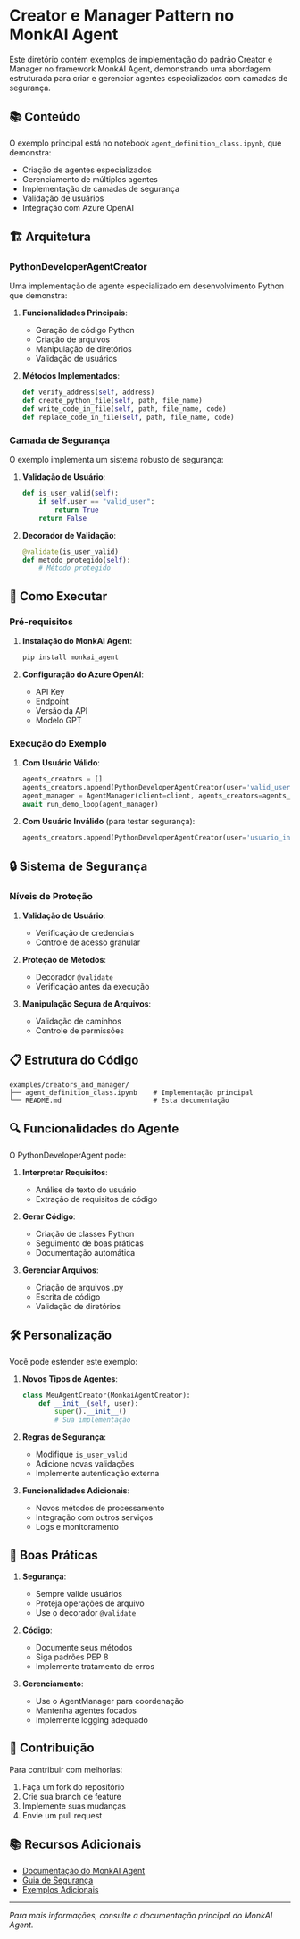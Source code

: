 # Creator e Manager Pattern no MonkAI Agent

Este diretório contém exemplos de implementação do padrão Creator e Manager no framework MonkAI Agent, demonstrando uma abordagem estruturada para criar e gerenciar agentes especializados com camadas de segurança.

## 📚 Conteúdo

O exemplo principal está no notebook `agent_definition_class.ipynb`, que demonstra:
- Criação de agentes especializados
- Gerenciamento de múltiplos agentes
- Implementação de camadas de segurança
- Validação de usuários
- Integração com Azure OpenAI

## 🏗️ Arquitetura

### PythonDeveloperAgentCreator

Uma implementação de agente especializado em desenvolvimento Python que demonstra:

1. **Funcionalidades Principais**:
   - Geração de código Python
   - Criação de arquivos
   - Manipulação de diretórios
   - Validação de usuários

2. **Métodos Implementados**:
   ```python
   def verify_address(self, address)
   def create_python_file(self, path, file_name)
   def write_code_in_file(self, path, file_name, code)
   def replace_code_in_file(self, path, file_name, code)
   ```

### Camada de Segurança

O exemplo implementa um sistema robusto de segurança:

1. **Validação de Usuário**:
   ```python
   def is_user_valid(self):
       if self.user == "valid_user":
           return True
       return False
   ```

2. **Decorador de Validação**:
   ```python
   @validate(is_user_valid)
   def metodo_protegido(self):
       # Método protegido
   ```

## 🚀 Como Executar

### Pré-requisitos

1. **Instalação do MonkAI Agent**:
   ```bash
   pip install monkai_agent
   ```

2. **Configuração do Azure OpenAI**:
   - API Key
   - Endpoint
   - Versão da API
   - Modelo GPT

### Execução do Exemplo

1. **Com Usuário Válido**:
   ```python
   agents_creators = []
   agents_creators.append(PythonDeveloperAgentCreator(user='valid_user'))
   agent_manager = AgentManager(client=client, agents_creators=agents_creators)
   await run_demo_loop(agent_manager)
   ```

2. **Com Usuário Inválido** (para testar segurança):
   ```python
   agents_creators.append(PythonDeveloperAgentCreator(user='usuario_invalido'))
   ```

## 🔒 Sistema de Segurança

### Níveis de Proteção

1. **Validação de Usuário**:
   - Verificação de credenciais
   - Controle de acesso granular

2. **Proteção de Métodos**:
   - Decorador `@validate`
   - Verificação antes da execução

3. **Manipulação Segura de Arquivos**:
   - Validação de caminhos
   - Controle de permissões

## 📋 Estrutura do Código

```
examples/creators_and_manager/
├── agent_definition_class.ipynb    # Implementação principal
└── README.md                       # Esta documentação
```

## 🔍 Funcionalidades do Agente

O PythonDeveloperAgent pode:

1. **Interpretar Requisitos**:
   - Análise de texto do usuário
   - Extração de requisitos de código

2. **Gerar Código**:
   - Criação de classes Python
   - Seguimento de boas práticas
   - Documentação automática

3. **Gerenciar Arquivos**:
   - Criação de arquivos .py
   - Escrita de código
   - Validação de diretórios

## 🛠️ Personalização

Você pode estender este exemplo:

1. **Novos Tipos de Agentes**:
   ```python
   class MeuAgentCreator(MonkaiAgentCreator):
       def __init__(self, user):
           super().__init__()
           # Sua implementação
   ```

2. **Regras de Segurança**:
   - Modifique `is_user_valid`
   - Adicione novas validações
   - Implemente autenticação externa

3. **Funcionalidades Adicionais**:
   - Novos métodos de processamento
   - Integração com outros serviços
   - Logs e monitoramento

## 📝 Boas Práticas

1. **Segurança**:
   - Sempre valide usuários
   - Proteja operações de arquivo
   - Use o decorador `@validate`

2. **Código**:
   - Documente seus métodos
   - Siga padrões PEP 8
   - Implemente tratamento de erros

3. **Gerenciamento**:
   - Use o AgentManager para coordenação
   - Mantenha agentes focados
   - Implemente logging adequado

## 🤝 Contribuição

Para contribuir com melhorias:

1. Faça um fork do repositório
2. Crie sua branch de feature
3. Implemente suas mudanças
4. Envie um pull request

## 📚 Recursos Adicionais

- [Documentação do MonkAI Agent](link_para_documentacao)
- [Guia de Segurança](link_para_guia)
- [Exemplos Adicionais](link_para_exemplos)

---

*Para mais informações, consulte a documentação principal do MonkAI Agent.*
